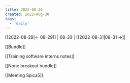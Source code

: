 ```yaml
---
title: 2022-08-30
created: 2022-Aug-30
tags:
  - 'daily'
---
```


[[2022-08-29|<- 08-29]] | 08-30 | [[2022-08-31|08-31 ->]]

[[Bundle]]

[[Training software interns notes]]

[[None breakout bundle]]

[[Meeting Spica5]]